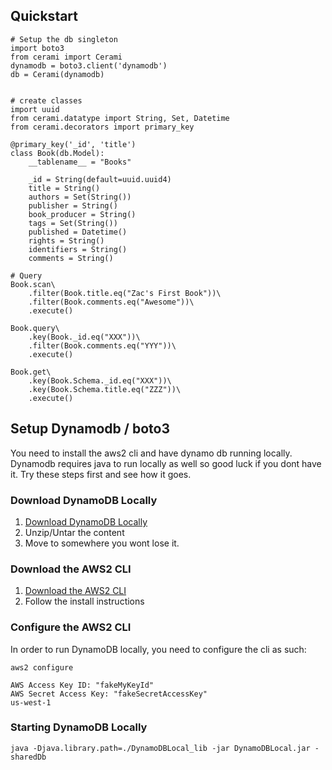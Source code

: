 ## Quickstart
```
# Setup the db singleton
import boto3
from cerami import Cerami
dynamodb = boto3.client('dynamodb')
db = Cerami(dynamodb)


# create classes
import uuid
from cerami.datatype import String, Set, Datetime
from cerami.decorators import primary_key

@primary_key('_id', 'title')
class Book(db.Model):
    __tablename__ = "Books"

    _id = String(default=uuid.uuid4)
    title = String()
    authors = Set(String())
    publisher = String()
    book_producer = String()
    tags = Set(String())
    published = Datetime()
    rights = String()
    identifiers = String()
    comments = String()

# Query
Book.scan\
    .filter(Book.title.eq("Zac's First Book"))\
    .filter(Book.comments.eq("Awesome"))\
    .execute()

Book.query\
    .key(Book._id.eq("XXX"))\
    .filter(Book.comments.eq("YYY"))\
    .execute()

Book.get\
    .key(Book.Schema._id.eq("XXX"))\
    .key(Book.Schema.title.eq("ZZZ"))\
    .execute()
```

## Setup Dynamodb / boto3
You need to install the aws2 cli and have dynamo db running locally. Dynamodb requires java to run locally as well so good luck if you dont have it. Try these steps first and see how it goes.

### Download DynamoDB Locally
1. [Download DynamoDB Locally](https://docs.aws.amazon.com/amazondynamodb/latest/developerguide/DynamoDBLocal.DownloadingAndRunning.html)
1. Unzip/Untar the content
1. Move to somewhere you wont lose it.

### Download the AWS2 CLI
1. [Download the AWS2 CLI](https://docs.aws.amazon.com/cli/latest/userguide/install-cliv2.html)
1. Follow the install instructions

### Configure the AWS2 CLI
In order to run DynamoDB locally, you need to configure the cli as such:

```
aws2 configure
```

```
AWS Access Key ID: "fakeMyKeyId"
AWS Secret Access Key: "fakeSecretAccessKey"
us-west-1
```

### Starting DynamoDB Locally
```
java -Djava.library.path=./DynamoDBLocal_lib -jar DynamoDBLocal.jar -sharedDb
```
